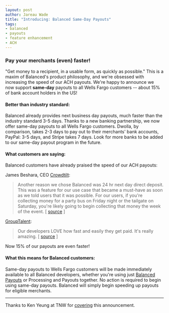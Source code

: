 ```yaml
---
layout: post
author: Jareau Wade
title: "Introducing: Balanced Same-Day Payouts"
tags:
- balanced
- payouts
- feature enhancement
- ACH
---
```

### Pay your merchants (even) faster!

"Get money to a recipient, in a usable form, as quickly as possible." This is a maxim of Balanced's product philosophy, and we're obsessed with increasing the speed of our ACH payouts. We're happy to announce we now support __same-day__ payouts to all Wells Fargo customers -- about 15% of bank account holders in the US!

#### Better than industry standard:
Balanced already provides next business day payouts, much faster than the industry standard 3-5 days. Thanks to a new banking partnership, we now offer same-day payouts to all Wells Fargo customers. Dwolla, by comparison, takes 2-3 days to pay out to their merchants' bank accounts, PayPal: 3-5 days, and Stripe takes 7 days. Look for more banks to be added to our same-day payout program in the future. 

#### What customers are saying:
Balanced customers have already praised the speed of our ACH payouts:

James Beshara, CEO [Crowdtilt](https://www.crowdtilt.com/):
>Another reason we chose Balanced was 24 hr next day direct deposit. This was a feature for our use case that became a must-have as soon as we told users that it was possible. For our users, if you're collecting money for a party bus on Friday night or the tailgate on Saturday, you're likely going to begin collecting that money the week of the event. [ [source](http://www.quora.com/Balanced/Why-do-you-use-Balanced-for-payments/answer/James-Beshara) ]

[GroupTalent](https://grouptalent.com/main/employers/):
>Our developers LOVE how fast and easily they get paid. It's really amazing. [ [source](https://twitter.com/grouptalent/status/301763495106596865) ]

Now 15% of our payouts are even faster!

#### What this means for Balanced customers:
Same-day payouts to Wells Fargo customers will be made immediately available to all Balanced developers, whether you're using just [Balanced Payouts](http://blog.balancedpayments.com/announcing-balanced-payouts/) or Processing and Payouts together. No action is required to begin using same-day payouts. Balanced will simply begin speeding up payouts for eligible merchants. 

---
Thanks to Ken Yeung at TNW for [covering](http://thenextweb.com/insider/2013/02/25/balanced-payments-brings-same-day-payouts-to-wells-fargo-customers/) this announcement.
